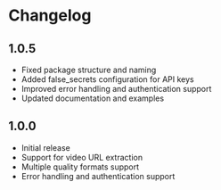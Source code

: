 # Changelog

## 1.0.5
- Fixed package structure and naming
- Added false_secrets configuration for API keys
- Improved error handling and authentication support
- Updated documentation and examples

## 1.0.0
- Initial release
- Support for video URL extraction
- Multiple quality formats support
- Error handling and authentication support
